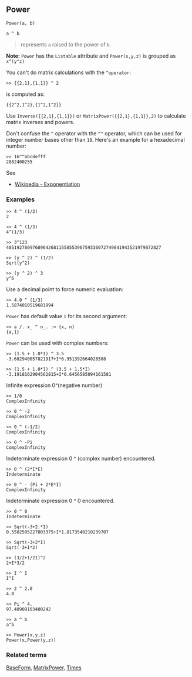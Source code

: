 ## Power

```
Power(a, b)  

a ^ b
```

> represents `a` raised to the power of `b`.
	
	
**Note:** `Power` has the `Listable` attribute and `Power(x,y,z)` is grouped as `x^(y^z)`

You can't do matrix calculations with the `^operator`:

```
>> {{2,1},{1,1}} ^ 2
```

is computed as:

```
{{2^2,1^2},{1^2,1^2}}
```

Use `Inverse({{2,1},{1,1}})` or `MatrixPower({{2,1},{1,1}},2)` to calculate matrix inverses and powers.

Don't confuse the `^` operator with the `^^` operator, which can be used for integer number bases other than `10`. 
Here's an example for a hexadecimal number:

```
>> 16^^abcdefff
2882400255
```

See
* [Wikipedia - Exponentiation](https://en.wikipedia.org/wiki/Exponentiation)

### Examples
 
```
>> 4 ^ (1/2)
2
 
>> 4 ^ (1/3)
4^(1/3)
 
>> 3^123
48519278097689642681155855396759336072749841943521979872827
 
>> (y ^ 2) ^ (1/2)
Sqrt(y^2)
 
>> (y ^ 2) ^ 3
y^6
```

Use a decimal point to force numeric evaluation:

```
>> 4.0 ^ (1/3)
1.5874010519681994
```

`Power` has default value `1` for its second argument:

```
>> a /. x_ ^ n_. :> {x, n}
{a,1}
```

`Power` can be used with complex numbers:

```
>> (1.5 + 1.0*I) ^ 3.5
-3.682940057821917+I*6.951392664028508
 
>> (1.5 + 1.0*I) ^ (3.5 + 1.5*I)
-3.1918162904562815+I*0.6456585094161581
```

Infinite expression 0^(negative number)

```
>> 1/0 
ComplexInfinity

>> 0 ^ -2
ComplexInfinity

>> 0 ^ (-1/2)
ComplexInfinity

>> 0 ^ -Pi
ComplexInfinity
```

Indeterminate expression 0 ^ (complex number) encountered.

```
>> 0 ^ (2*I*E)
Indeterminate
 
>> 0 ^ - (Pi + 2*E*I)
ComplexInfinity
```

Indeterminate expression 0 ^ 0 encountered.

```
>> 0 ^ 0
Indeterminate

>> Sqrt(-3+2.*I)
0.5502505227003375+I*1.8173540210239707
 
>> Sqrt(-3+2*I)
Sqrt(-3+I*2) 
 
>> (3/2+1/2I)^2
2+I*3/2
 
>> I ^ I
I^I
 
>> 2 ^ 2.0
4.0
 
>> Pi ^ 4.
97.40909103400242
 
>> a ^ b
a^b

>> Power(x,y,z)
Power(x,Power(y,z))
```
 
### Related terms

[BaseForm](BaseForm.md), [MatrixPower](MatrixPower.md), [Times](Times.md)